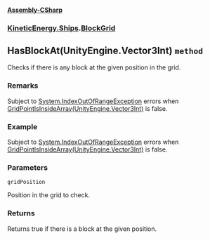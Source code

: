#### [Assembly-CSharp](./Assembly-CSharp.md 'Assembly-CSharp')
### [KineticEnergy.Ships](./Assembly-CSharp.md#KineticEnergy-Ships 'KineticEnergy.Ships').[BlockGrid](./KineticEnergy-Ships-BlockGrid.md 'KineticEnergy.Ships.BlockGrid')
## HasBlockAt(UnityEngine.Vector3Int) `method`
Checks if there is any block at the given position in the grid.
### Remarks
Subject to [System.IndexOutOfRangeException](https://docs.microsoft.com/en-us/dotnet/api/System.IndexOutOfRangeException 'System.IndexOutOfRangeException') errors when [GridPointIsInsideArray(UnityEngine.Vector3Int)](./KineticEnergy-Ships-BlockGrid-GridPointIsInsideArray(UnityEngine-Vector3Int).md 'KineticEnergy.Ships.BlockGrid.GridPointIsInsideArray(UnityEngine.Vector3Int)') is false.
### Example
Subject to [System.IndexOutOfRangeException](https://docs.microsoft.com/en-us/dotnet/api/System.IndexOutOfRangeException 'System.IndexOutOfRangeException') errors when [GridPointIsInsideArray(UnityEngine.Vector3Int)](./KineticEnergy-Ships-BlockGrid-GridPointIsInsideArray(UnityEngine-Vector3Int).md 'KineticEnergy.Ships.BlockGrid.GridPointIsInsideArray(UnityEngine.Vector3Int)') is false.
### Parameters

<a name='KineticEnergy-Ships-BlockGrid-HasBlockAt(UnityEngine-Vector3Int)-gridPosition'></a>
`gridPosition`

Position in the grid to check.
### Returns
Returns true if there is a block at the given position.
